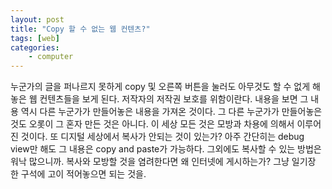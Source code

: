 ```yaml
---
layout: post
title: "Copy 할 수 없는 웹 컨텐츠?"
tags: [web]
categories:
    - computer
---
```


누군가의 글을 퍼나르지 못하게 copy 및 오른쪽 버튼을 눌러도 아무것도 할 수 없게 해놓은 웹 컨텐츠들을 보게 된다. 저작자의 저작권 보호를 위함이란다. 내용을 보면 그 내용 역시 다른 누군가가 만들어놓은 내용을 가져온 것이다. 그 다른 누군가가 만들어놓은 것도 오롯이 그 혼자 만든 것은 아니다. 이 세상 모든 것은 모방과 차용에 의해서 이루어진 것이다. 또 디지털 세상에서 복사가 안되는 것이 있는가? 아주 간단히는 debug view만 해도 그 내용은 copy and paste가 가능하다. 그외에도 복사할 수 있는 방법은 워낙 많으니까. 복사와 모방할 것을 염려한다면 왜 인터넷에 게시하는가? 그냥 일기장 한 구석에 고이 적어놓으면 되는 것을.

